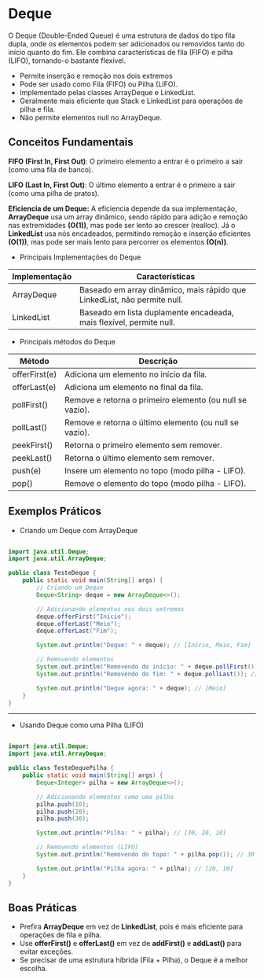 # Deque

O Deque (Double-Ended Queue) é uma estrutura de dados do tipo fila dupla, onde os elementos podem ser adicionados ou removidos tanto do início quanto do fim. Ele combina características de fila (FIFO) e pilha (LIFO), tornando-o bastante flexível.

- Permite inserção e remoção nos dois extremos
- Pode ser usado como Fila (FIFO) ou Pilha (LIFO).
- Implementado pelas classes ArrayDeque e LinkedList.
- Geralmente mais eficiente que Stack e LinkedList para operações de pilha e fila.
- Não permite elementos null no ArrayDeque.

## Conceitos Fundamentais

**FIFO (First In, First Out)**: O primeiro elemento a entrar é o primeiro a sair (como uma fila de banco).

**LIFO (Last In, First Out)**: O último elemento a entrar é o primeiro a sair (como uma pilha de pratos).

**Eficiencia de um Deque:** A eficiencia depende da sua implementação, **ArrayDeque** usa um array dinâmico, sendo rápido para adição e remoção nas extremidades **(O(1))**, mas pode ser lento ao crescer (realloc). Já o **LinkedList** usa nós encadeados, permitindo remoção e inserção eficientes **(O(1))**, mas pode ser mais lento para percorrer os elementos **(O(n))**.

- Principais Implementações do Deque

| **Implementação** | **Características**                                                      |
|-------------------|--------------------------------------------------------------------------|
| ArrayDeque        | Baseado em array dinâmico, mais rápido que LinkedList, não permite null. |
| LinkedList        | Baseado em lista duplamente encadeada, mais flexível, permite null.      |

- Principais métodos do Deque

| **Método**    | **Descrição**                                            |
|---------------|----------------------------------------------------------|
| offerFirst(e) | Adiciona um elemento no início da fila.                  |
| offerLast(e)  | Adiciona um elemento no final da fila.                   |
| pollFirst()   | Remove e retorna o primeiro elemento (ou null se vazio). |
| pollLast()    | Remove e retorna o último elemento (ou null se vazio).   |
| peekFirst()   | Retorna o primeiro elemento sem remover.                 |
| peekLast()    | Retorna o último elemento sem remover.                   |
| push(e)       | Insere um elemento no topo (modo pilha - LIFO).          |
| pop()         | Remove o elemento do topo (modo pilha - LIFO).           |

## Exemplos Práticos

- Criando um Deque com ArrayDeque

``` Java

import java.util.Deque;
import java.util.ArrayDeque;

public class TesteDeque {
    public static void main(String[] args) {
        // Criando um Deque
        Deque<String> deque = new ArrayDeque<>();

        // Adicionando elementos nos dois extremos
        deque.offerFirst("Início");
        deque.offerLast("Meio");
        deque.offerLast("Fim");

        System.out.println("Deque: " + deque); // [Início, Meio, Fim]

        // Removendo elementos
        System.out.println("Removendo do início: " + deque.pollFirst()); // Início
        System.out.println("Removendo do fim: " + deque.pollLast()); // Fim

        System.out.println("Deque agora: " + deque); // [Meio]
    }
}

```

---

- Usando Deque como uma Pilha (LIFO)

``` Java

import java.util.Deque;
import java.util.ArrayDeque;

public class TesteDequePilha {
    public static void main(String[] args) {
        Deque<Integer> pilha = new ArrayDeque<>();

        // Adicionando elementos como uma pilha
        pilha.push(10);
        pilha.push(20);
        pilha.push(30);

        System.out.println("Pilha: " + pilha); // [30, 20, 10]

        // Removendo elementos (LIFO)
        System.out.println("Removendo do topo: " + pilha.pop()); // 30

        System.out.println("Pilha agora: " + pilha); // [20, 10]
    }
}

```

## Boas Práticas

- Prefira **ArrayDeque** em vez de **LinkedList**, pois é mais eficiente para operações de fila e pilha.
- Use **offerFirst()** e **offerLast()** em vez de **addFirst()** e **addLast()** para evitar exceções.
- Se precisar de uma estrutura híbrida (Fila + Pilha), o Deque é a melhor escolha.
